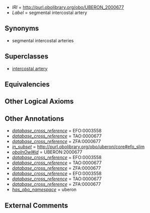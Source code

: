  * *IRI* = http://purl.obolibrary.org/obo/UBERON_2000677
 * *Label* = segmental intercostal artery

## Synonyms

 * segmental intercostal arteries

## Superclasses

 * [intercostal artery](../../UBERON/12/UBERON_0005612.md)

## Equivalencies


## Other Logical Axioms


## Other Annotations

 * *[database_cross_reference](../../ef/oboInOwl#hasDbXref.md)* = EFO:0003558
 * *[database_cross_reference](../../ef/oboInOwl#hasDbXref.md)* = TAO:0000677
 * *[database_cross_reference](../../ef/oboInOwl#hasDbXref.md)* = ZFA:0000677
 * *[in_subset](../../et/oboInOwl#inSubset.md)* = http://purl.obolibrary.org/obo/uberon/core#efo_slim
 * *[oboInOwl#id](../../id/oboInOwl#id.md)* = UBERON:2000677
 * *[database_cross_reference](../../ef/oboInOwl#hasDbXref.md)* = EFO:0003558
 * *[database_cross_reference](../../ef/oboInOwl#hasDbXref.md)* = TAO:0000677
 * *[database_cross_reference](../../ef/oboInOwl#hasDbXref.md)* = ZFA:0000677
 * *[database_cross_reference](../../ef/oboInOwl#hasDbXref.md)* = EFO:0003558
 * *[database_cross_reference](../../ef/oboInOwl#hasDbXref.md)* = TAO:0000677
 * *[database_cross_reference](../../ef/oboInOwl#hasDbXref.md)* = ZFA:0000677
 * *[has_obo_namespace](../../ce/oboInOwl#hasOBONamespace.md)* = uberon

## External Comments

